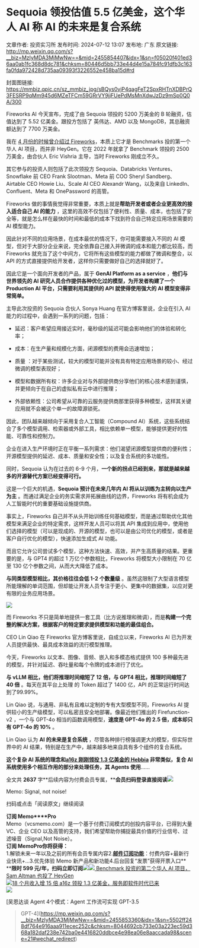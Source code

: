 # Sequoia 领投估值 5.5 亿美金，这个华人 AI 称 AI 的未来是复合系统

文章作者: 投资实习所
发布时间: 2024-07-12 13:07
发布地: 广东
原文链接: http://mp.weixin.qq.com/s?__biz=MzIyMDA3MjMwNw==&mid=2455854407&idx=1&sn=f05020f401ed36aa0ab1fc368d8dc781&chksm=80446d5bb733e44d4e15a784fc91dfb3c163fa0fda972428d735aa09393f3226552e458ba15d#rd

封面图链接: https://mmbiz.qpic.cn/sz_mmbiz_jpg/sBQys0vjP4qagFeT2SpxRHTnXDBPrQ3FESRP9qMm945d6MZeTFCm59GRrVY9jjFUePdMsMnXdwJzDz9mSp0Q0A/300

Fireworks AI 今天宣布，完成了由 Sequoia 领投的 5200 万美金的 B 轮融资，估值达到了 5.52 亿美金。跟投方包括了
英伟达、AMD 以及 MongoDB，其总融资额达到了 7700 万美金。

我在 [4 月份的时候曾介绍过
Fireworks](http://mp.weixin.qq.com/s?__biz=MzIyMDA3MjMwNw==&mid=2455853391&idx=1&sn=1efe41bfe7dc27c7defb4b5bb3da17af&chksm=80446953b733e04597d69d079e4881106241d265d035f82803318b6d4bff867d7fd40d3ebd1e&scene=21#wechat_redirect)，本质上它才是
Benchmarks 投的第一个华人 AI 项目，而并非 HeyGen。它在 2022 年就拿了 Benchmark 领投的 2500 万美金，由合伙人
Eric Vishria 主导，当时 Fireworks 刚成立不久。

其它参与的投资人则包括了此次领投方 Sequoia、Databricks Ventures、Snowflake 前 CEO Frank
Slootman、Meta 前 COO Sheryl Sandberg、Airtable CEO Howie Liu、Scale AI CEO
Alexandr Wang，以及来自 LinkedIn、Confluent、Meta 和 OnePassword 的高管。

Fireworks 做的事情我觉得非常重要，本质上就是**帮助开发者或者企业更高效的接入适合自己 AI 的能力**
，这里的高效不仅包括了便利性、质量、成本，也包括了安全等，就是怎么样在最快的时间和最低的成本下找到符合自己特定应用场景需要的 AI 模型能力。

因此针对不同的应用场景，在成本最优的情况下，你可能需要接入不同的 AI 模型，但对于大部分企业来说，完全依靠自己接入并微调的成本和能力都比较高，而
Fireworks 就充当了这个中间方，它将所有这些模型的能力都做了微调和整合，以 API 的方式直接提供给开发者，这样你只需要做好自己的选择就好了。

因此它是一个面向开发者的产品，属于 **GenAI Platform as a service** ，**他们与世界领先的 AI
研究人员合作提供各种优化过的模型，为开发者构建了一个 Production AI 平台，只需要利用其提供的 API 就使得使用强大的 AI
模型变得非常简单。**

主导此次投资的 Sequoia 合伙人 Sonya Huang 在官方博客里说，企业在引入 AI 能力的过程中，会遇到一系列的问题，包括：

  * 延迟：客户希望应用接近实时，毫秒级的延迟可能会影响他们的体验和转化率；

  * 成本：在生产量和规模化方面，闭源模型的费用会迅速增加；

  * 质量 ：对于某些测试，较大的模型可能并没有具有特定应用场景的较小、经过微调的模型表现好；

  * 模型和数据所有权：许多企业对与外部提供商分享他们的核心技术感到谨慎，并更倾向于在自己的虚拟私有云中进行推理；

  * 外部依赖性：公司希望从可靠的云服务提供商那里获得多种模型，这样其关键应用就不会被这个单一的故障源锁死。

因此，团队越来越倾向于采用复合人工智能（Compound
AI）系统，这些系统结合了多个模型调用、检索器或外部工具，相比依赖单一模型，能够提供更好的性能、可靠性和控制力。

企业在进入生产环境时正在平衡一系列需求：他们渴望闭源模型提供商的便利性；开源模型提供的延迟、成本、质量和安全性；以及复合系统的多功能性。

同时，Sequoia 认为在过去的 6-9 个月，**一个新的拐点已经到来，那就是越来越多的开源替代方案已经变得可行。**

这是一个巨大的机遇，**Sequoia 预计在未来几年内 AI 将从以训练为主转向以生产为主**
。而通过满足企业的务实需求并拓展曲线的边界，Fireworks 将有机会成为人工智能时代的重要基础设施提供商。

事实上，Fireworks 自己并不从头开始训练任何基础模型，而是通过帮助优化其他模型来满足企业的特定需求，这样开发人员可以将其 API
集成到应用中，使用他们选择的模型（可以是现成的、开源的模型，也可以是由公司优化的模型，或者是客户自行优化的模型），快速添加生成式 AI 功能。

而且它允许公司尝试多个模型，这种方法快速、高效，并产生高质量的结果。更重要的是，与 GPT4 的超过 1 万亿个参数相比，Fireworks
将模型大小限制在 70 亿至 130 亿个参数之间，从而大大降低了成本。

**与同类型模型相比，其价格往往会低 1-2 个数量级**
。虽然这限制了大型语言模型所能理解的单词范围，但却能让开发人员专注于更小、更集中的数据集，以应对更有限的业务应用场景。

![](https://mmbiz.qpic.cn/sz_mmbiz_jpg/sBQys0vjP4qagFeT2SpxRHTnXDBPrQ3FNLtL8cKicqrQGFRaPvLFXiaibs8v55phjibPwrUGug5iaiaibWEzjtcfrHRpQ/640?wx_fmt=jpeg&from=appmsg)

而 Fireworks 不只是简单地提供一套工具（比方说推理和微调），而是**构建一个完整的解决方案，根据客户的特定要求提供模型和功能的最佳组合。**

CEO Lin Qiao 在 Fireworks 官方博客里说，自成立以来，Fireworks AI 已为开发人员提供最快、最具成本效益的流行模型推理。

今天，Fireworks 以文本、图像、音频、嵌入和多模态格式提供 100 多种最先进的模型，并针对延迟、吞吐量和每个令牌的成本进行了优化。

**与 vLLM 相比，他们将推理时间缩短了 12 倍，与 GPT4 相比，推理时间缩短了 40 倍** 。每天在其平台上处理 的 Token 超过了
1400 亿，API 的正常运行时间达到了99.99%。

Lin Qiao 说，与通用、非私有且难以定制的专有大型模型不同，Fireworks AI 提供较小的生产级模型，可以私密且安全地部署。像最近他们推出的
Firefunction-v2 ，一个与 GPT-4o 相当的函数调用模型，**速度是 GPT-4o 的 2.5 倍，成本却只有 GPT-4o 的
10%** 。

Lin Qiao 认为 **AI 的未来是复合系统** ，尽管各种排行榜强调更大的模型，但实际世界中的 AI
结果，特别是在生产中，越来越多地来自具有多个组件的复合系统。

**这个复杂 AI 系统的理念和[a16z 刚刚领投 1.3 亿美金的
Hebbia](http://mp.weixin.qq.com/s?__biz=MzIyMDA3MjMwNw==&mid=2455854375&idx=1&sn=4df729b79fe1bff2565596ba6632eb37&chksm=80446d3bb733e42d750339b0d9815a7fcb63bee67dd77c9510316d5f4464e5daa249a1ca526d&scene=21#wechat_redirect)
非常类似，复合 AI 系统使用多个相互作用的部分来处理任务，其 Agents 使用**……

全文共 **2637**
字**后续内容为付费会员专属，****会员扫码登录直接阅读**![](https://mmbiz.qpic.cn/sz_mmbiz_png/sBQys0vjP4qagFeT2SpxRHTnXDBPrQ3FW4cNxnPvEUIGftZ0AVrJl3eamyhkicaiazR0GN2VUF4csaUsibKxQJQ9g/640?wx_fmt=png&from=appmsg)  

Memo: Signal, not noise!

扫码或点击「阅读原文」继续阅读

**订阅 Memo****Pro**  
Memo（vcsmemo.com）是一个基于付费订阅模式的创投内容平台，已得到大量 VC、企业 CEO
以及高管的支持，我们希望帮助你捕捉最具价值的行业信号、过滤噪音（Signal,Not Noise）。  
**订阅 Memo****Pro****你将获得：**  
1.解锁未来一年以及之前的所有会员专属内容2.[**邮件订阅功能**](http://mp.weixin.qq.com/s?__biz=MzIyMDA3MjMwNw==&mid=2455853781&idx=1&sn=b6f8e3ddc87e9531f3f8c3e9cd98bd9f&chksm=80446ac9b733e3df93b89c17e905182bda7f4d132f3ac468961dfd70badeb92b9fcdf9f7083b&scene=21#wechat_redirect)：付费内容+最新行业快讯+...3.优先体验
Memo 新产品和新功能4.后台回复“发票”获得开票入口**  
****限时 599
元/年，扫码立即订阅**![](https://mmbiz.qpic.cn/mmbiz_png/mrJibAziaMQhQGoNHniac6wGOyRe172dlS0HCYicyjiaCTtly2pULIz6YPNsXeRjoQFSuDYezsia4ibhbAc1X3GKtVRyw/640?wx_fmt=png&wxfrom=5&wx_lazy=1&wx_co=1)[![](https://mmbiz.qpic.cn/sz_mmbiz_jpg/sBQys0vjP4qTOGAh7OWYLuEWI1rnk4kSQAYce0qibZ2NyM37FXIdmeibLUaTPc9DKl9gz22ezLb3iaL07ccwJ3icSg/640?wx_fmt=jpeg)
Benchmark 投资的第二个华人 AI 项目，Sam Altman 也投了
HeyGen](https://mp.weixin.qq.com/s?__biz=MzIyMDA3MjMwNw==&mid=2455853391&idx=1&sn=1efe41bfe7dc27c7defb4b5bb3da17af&chksm=80446953b733e04597d69d079e4881106241d265d035f82803318b6d4bff867d7fd40d3ebd1e&scene=21#wechat_redirect)  
[![](https://mmbiz.qpic.cn/sz_mmbiz_jpg/sBQys0vjP4po2AcMc0XqHiaZia9KNGelIoJmbSzEJMf8A5BH88rPYHtOBQWb1FgicgJHnQVBpXO3xPStuoVPwcmEA/640?wx_fmt=jpeg)18
个月收入增 15 倍 a16z 领投 1.3
亿美金，服务即软件时代已来](https://mp.weixin.qq.com/s?__biz=MzIyMDA3MjMwNw==&mid=2455854375&idx=1&sn=4df729b79fe1bff2565596ba6632eb37&chksm=80446d3bb733e42d750339b0d9815a7fcb63bee67dd77c9510316d5f4464e5daa249a1ca526d&scene=21#wechat_redirect)  
[![](https://mmbiz.qpic.cn/sz_mmbiz_jpg/sBQys0vjP4rcWhTAnWHV6UD46LVlkQkDNmibiaqu3S9kFtiautlJmFBcMjQoZxZwIXxreqLeuDRCe5xCzGq1SMOMg/640?wx_fmt=jpeg)](https://mp.weixin.qq.com/s?__biz=MzIyMDA3MjMwNw==&mid=2455853360&idx=1&sn=5502ff248df764e916aaa911ecec252c&chksm=8044692cb733e03a223ec59d368a182daf238e742ba0e4416820ddbce4e98ea06e8aaccada98&scene=21#wechat_redirect)

[吴恩达谈 Agent 4个模式：Agent 工作流可实现 GPT-3.5
>GPT-4](https://mp.weixin.qq.com/s?__biz=MzIyMDA3MjMwNw==&mid=2455853360&idx=1&sn=5502ff248df764e916aaa911ecec252c&chksm=8044692cb733e03a223ec59d368a182daf238e742ba0e4416820ddbce4e98ea06e8aaccada98&scene=21#wechat_redirect)

